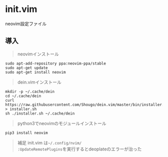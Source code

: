 # init.vim
neovim設定ファイル
## 導入

>neovimインストール
```
sudo apt-add-repository ppa:neovim-ppa/stable
sudo apt-get update
sudo apt-get install neovim
```
>dein.vimインストール
```
mkdir -p ~/.cache/dein
cd ~/.cache/dein
curl https://raw.githubusercontent.com/Shougo/dein.vim/master/bin/installer.sh > installer.sh
sh ./installer.sh ~/.cache/dein
```
>python3でneovimのモジュールインストール
```
pip3 install neovim
```
>補足
init.vim は`~/.config/nvim/`  
`:UpdateRemotePlugins`を実行するとdeoplateのエラーが治った
